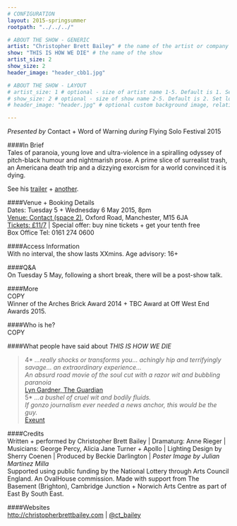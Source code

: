 ```yaml
---
# CONFIGURATION
layout: 2015-springsummer
rootpath: "../../../"

# ABOUT THE SHOW - GENERIC
artist: "Christopher Brett Bailey" # the name of the artist or company
show: "THIS IS HOW WE DIE" # the name of the show
artist_size: 2
show_size: 2
header_image: "header_cbb1.jpg"    

# ABOUT THE SHOW - LAYOUT
# artist_size: 1 # optional - size of artist name 1-5. Default is 1. Set longer names to lower values
# show_size: 2 # optional - size of show name 2-5. Default is 2. Set longer names to lower values
# header_image: "header.jpg" # optional custom background image, relative to current page

---
```

*Presented by* Contact + Word of Warning *during* Flying Solo Festival 2015         
       
####In Brief      
Tales of paranoia, young love and ultra-violence in a spiralling odyssey of pitch-black humour and nightmarish prose. A prime slice of surrealist trash, an Americana death trip and a dizzying exorcism for a world convinced it is dying.        
        
See his [trailer](http://youtu.be/-Tfv1UVH4wo) + [another](http://youtu.be/N3K2mqQsmDk).              
        
####Venue + Booking Details    
Dates: Tuesday 5 + Wednesday 6 May 2015, 8pm         
[Venue: Contact (space 2)](http://contactmcr.com/visit/getting-here), Oxford Road, Manchester, M15 6JA        
[Tickets: £11/7](http://contactmcr.com/whats-on/35093-fs15-christopher-brett-bailey-this-is-how-we-die/booking) | Special offer: buy nine tickets + get your tenth free        
Box Office Tel: 0161 274 0600         
        
####Access Information        
With no interval, the show lasts XXmins. Age advisory: 16+        
        
####Q&A        
On Tuesday 5 May, following a short break, there will be a post-show talk.
        
####More            
COPY        
Winner of the Arches Brick Award 2014 + TBC Award at Off West End Awards 2015.

        
####Who is he?              
COPY        
        
####What people have said about *THIS IS HOW WE DIE*         
>4\* *…really shocks or transforms you… achingly hip and terrifyingly savage… an extraordinary experience…*<br>*An absurd road movie of the soul cut with a razor wit and bubbling paranoia*<br>[Lyn Gardner, The Guardian](http://www.theguardian.com/stage/2014/jun/20/this-is-how-we-die-review-bubbling-paranoia)          
>5\* *…a bushel of cruel wit and bodily fluids.*<br>*If gonzo journalism ever needed a news anchor, this would be the guy.*<br>[Exeunt](http://exeuntmagazine.com/reviews/this-is-how-we-die)        
         
####Credits          
Written + performed by Christopher Brett Bailey | Dramaturg: Anne Rieger | Musicians: George Percy, Alicia Jane Turner + Apollo | Lighting Design by Sherry Coenen | Produced by Beckie Darlington | *Poster Image by Julian Martinez Milla*<br>Supported using public funding by the National Lottery through Arts Council England. An OvalHouse commission. Made with support from The Basement (Brighton), Cambridge Junction + Norwich Arts Centre as part of East By South East.        
        
####Websites        
<http://christopherbrettbailey.com> | [@ct_bailey](http://twitter.com/ct_bailey)
